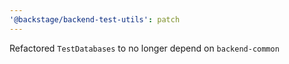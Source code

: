 ```yaml
---
'@backstage/backend-test-utils': patch
---
```


Refactored `TestDatabases` to no longer depend on `backend-common`

